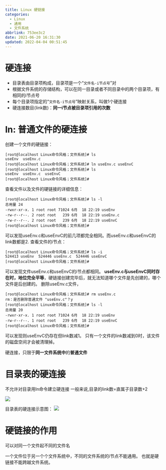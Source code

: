 ```yaml
---
title: Linux 硬链接
categories: 
  - Linux
  - 通用
  - 文件系统
abbrlink: 753ee3c2
date: 2021-06-20 16:31:30
updated: 2022-04-04 00:51:45
---
```

# 硬连接
- 目录表由目录项构成，目录项是一个“`文件名-i节点号`”对
- 根据文件系统的存储结构，可以在同一目录或者不同目录中的两个目录项，有相同的i节点号
- 每个目录项指定的“`文件名-i节点号`”映射关系，叫做1个硬连接
- 硬连接数目(link数)：**同一i节点被目录项引用的次数**

# ln: 普通文件的硬连接
创建一个文件的硬链接：
```
[root@localhost Linux命令风格；文件系统]# ls
useEnv  useEnv.c
[root@localhost Linux命令风格；文件系统]# ln useEnv.c useEnvC
[root@localhost Linux命令风格；文件系统]# ls
useEnv  useEnv.c  useEnvC
[root@localhost Linux命令风格；文件系统]# 
```
查看文件以及文件的硬链接的详细信息：
```
[root@localhost Linux命令风格；文件系统]# ls -l
总用量 24
-rwxr-xr-x. 1 root root 71024 6月  18 22:19 useEnv
-rw-r--r--. 2 root root   239 6月  18 22:19 useEnv.c
-rw-r--r--. 2 root root   239 6月  18 22:19 useEnvC
[root@localhost Linux命令风格；文件系统]# 
```
可以发现useEnv.c和useEnvC的前几项都完全相同。而useEnv.c和useEnvC的link数都是2.
查看文件的i节点：
```
[root@localhost Linux命令风格；文件系统]# ls -i
524413 useEnv  524446 useEnv.c  524446 useEnvC
[root@localhost Linux命令风格；文件系统]# 
```
可以发现文件useEnv.c和useEnvC的i节点都相同。
**useEnv.c与useEnvC同时存在时，地位完全平等**，硬链接创建完毕后，就无法知道哪个文件是先创建的，哪个文件是后创建的。
删除useEnv.c文件，
```
[root@localhost Linux命令风格；文件系统]# rm useEnv.c 
rm：是否删除普通文件 "useEnv.c"？y
[root@localhost Linux命令风格；文件系统]# ls -l
总用量 20
-rwxr-xr-x. 1 root root 71024 6月  18 22:19 useEnv
-rw-r--r--. 1 root root   239 6月  18 22:19 useEnvC
[root@localhost Linux命令风格；文件系统]# 
```
可以发现则useEnvC仍存在但link数减1。
只有一个文件的link数减到0时，该文件的磁盘空间才会被清理掉。


硬连接，只限于**同一文件系统中**的**普通文件**

# 目录表的硬连接
不允许对目录用ln命令建立硬连接
一般来说,目录的link数=直属子目录数+2

![](https://gitee.com/XiaoLan223/images/raw/master/Blog/programming/LinuxGeneral/FileSystem/LinuxFileSystemStorageStructure/3.png)

目录表的硬连接示意图：
![](https://gitee.com/XiaoLan223/images/raw/master/Blog/programming/LinuxGeneral/FileSystem/LinuxFileSystemStorageStructure/4.png)

# 硬链接的作用
可以对同一个文件起不同的文件名

一个文件位于另一个个文件系统中，不同的文件系统的i节点不能通用。
也就是硬链接不能跨越文件系统。
